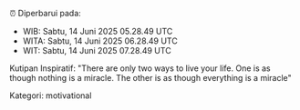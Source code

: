 ⏰ Diperbarui pada:
- WIB: Sabtu, 14 Juni 2025 05.28.49 UTC
- WITA: Sabtu, 14 Juni 2025 06.28.49 UTC
- WIT: Sabtu, 14 Juni 2025 07.28.49 UTC

Kutipan Inspiratif:
"There are only two ways to live your life. One is as though nothing is a miracle. The other is as though everything is a miracle"


Kategori: motivational

